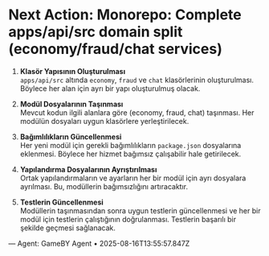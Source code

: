 # Next Action: Monorepo: Complete apps/api/src domain split (economy/fraud/chat services)

1. **Klasör Yapısının Oluşturulması**  
   `apps/api/src` altında `economy`, `fraud` ve `chat` klasörlerinin oluşturulması. Böylece her alan için ayrı bir yapı oluşturulmuş olacak.

2. **Modül Dosyalarının Taşınması**  
   Mevcut kodun ilgili alanlara göre (economy, fraud, chat) taşınması. Her modülün dosyaları uygun klasörlere yerleştirilecek.

3. **Bağımlılıkların Güncellenmesi**  
   Her yeni modül için gerekli bağımlılıkların `package.json` dosyalarına eklenmesi. Böylece her hizmet bağımsız çalışabilir hale getirilecek.

4. **Yapılandırma Dosyalarının Ayrıştırılması**  
   Ortak yapılandırmaların ve ayarların her bir modül için ayrı dosyalara ayrılması. Bu, modüllerin bağımsızlığını artıracaktır.

5. **Testlerin Güncellenmesi**  
   Modüllerin taşınmasından sonra uygun testlerin güncellenmesi ve her bir modül için testlerin çalıştığının doğrulanması. Testlerin başarılı bir şekilde geçmesi sağlanacak.

— Agent: GameBY Agent • 2025-08-16T13:55:57.847Z

